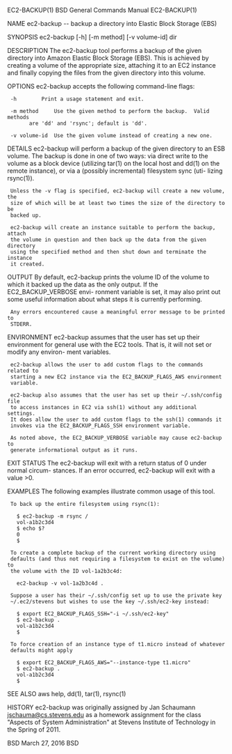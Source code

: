 EC2-BACKUP(1)		  BSD General Commands Manual		 EC2-BACKUP(1)

NAME
     ec2-backup -- backup a directory into Elastic Block Storage (EBS)

SYNOPSIS
     ec2-backup [-h] [-m method] [-v volume-id] dir

DESCRIPTION
     The ec2-backup tool performs a backup of the given directory into Amazon
     Elastic Block Storage (EBS).  This is achieved by creating a volume of
     the appropriate size, attaching it to an EC2 instance and finally copying
     the files from the given directory into this volume.

OPTIONS
     ec2-backup accepts the following command-line flags:

     -h 	   Print a usage statement and exit.

     -m method	   Use the given method to perform the backup.	Valid methods
		   are 'dd' and 'rsync'; default is 'dd'.

     -v volume-id  Use the given volume instead of creating a new one.

DETAILS
     ec2-backup will perform a backup of the given directory to an ESB volume.
     The backup is done in one of two ways: via direct write to the volume as
     a block device (utilizing tar(1) on the local host and dd(1) on the
     remote instance), or via a (possibly incremental) filesystem sync (uti-
     lizing rsync(1)).

     Unless the -v flag is specified, ec2-backup will create a new volume, the
     size of which will be at least two times the size of the directory to be
     backed up.

     ec2-backup will create an instance suitable to perform the backup, attach
     the volume in question and then back up the data from the given directory
     using the specified method and then shut down and terminate the instance
     it created.

OUTPUT
     By default, ec2-backup prints the volume ID of the volume to which it
     backed up the data as the only output.  If the EC2_BACKUP_VERBOSE envi-
     ronment variable is set, it may also print out some useful information
     about what steps it is currently performing.

     Any errors encountered cause a meaningful error message to be printed to
     STDERR.

ENVIRONMENT
     ec2-backup assumes that the user has set up their environment for general
     use with the EC2 tools.  That is, it will not set or modify any environ-
     ment variables.

     ec2-backup allows the user to add custom flags to the commands related to
     starting a new EC2 instance via the EC2_BACKUP_FLAGS_AWS environment
     variable.

     ec2-backup also assumes that the user has set up their ~/.ssh/config file
     to access instances in EC2 via ssh(1) without any additional settings.
     It does allow the user to add custom flags to the ssh(1) commands it
     invokes via the EC2_BACKUP_FLAGS_SSH environment variable.

     As noted above, the EC2_BACKUP_VERBOSE variable may cause ec2-backup to
     generate informational output as it runs.

EXIT STATUS
     The ec2-backup will exit with a return status of 0 under normal circum-
     stances.  If an error occurred, ec2-backup will exit with a value >0.

EXAMPLES
     The following examples illustrate common usage of this tool.

     To back up the entire filesystem using rsync(1):

	   $ ec2-backup -m rsync /
	   vol-a1b2c3d4
	   $ echo $?
	   0
	   $

     To create a complete backup of the current working directory using
     defaults (and thus not requiring a filesystem to exist on the volume) to
     the volume with the ID vol-1a2b3c4d:

	   ec2-backup -v vol-1a2b3c4d .

     Suppose a user has their ~/.ssh/config set up to use the private key
     ~/.ec2/stevens but wishes to use the key ~/.ssh/ec2-key instead:

	   $ export EC2_BACKUP_FLAGS_SSH="-i ~/.ssh/ec2-key"
	   $ ec2-backup .
	   vol-a1b2c3d4
	   $

     To force creation of an instance type of t1.micro instead of whatever
     defaults might apply

	   $ export EC2_BACKUP_FLAGS_AWS="--instance-type t1.micro"
	   $ ec2-backup .
	   vol-a1b2c3d4
	   $

SEE ALSO
     aws help, dd(1), tar(1), rsync(1)

HISTORY
     ec2-backup was originally assigned by Jan Schaumann
     <jschauma@cs.stevens.edu> as a homework assignment for the class "Aspects
     of System Administration" at Stevens Institute of Technology in the
     Spring of 2011.

BSD				March 27, 2016				   BSD
